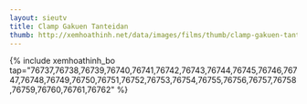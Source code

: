 ```yaml
---
layout: sieutv
title: Clamp Gakuen Tanteidan
thumb: http://xemhoathinh.net/data/images/films/thumb/clamp-gakuen-tanteidan-clamp-gakuen-tanteidan-2012.jpg
---
```

{% include xemhoathinh_bo tap="76737,76738,76739,76740,76741,76742,76743,76744,76745,76746,76747,76748,76749,76750,76751,76752,76753,76754,76755,76756,76757,76758,76759,76760,76761,76762" %} 
